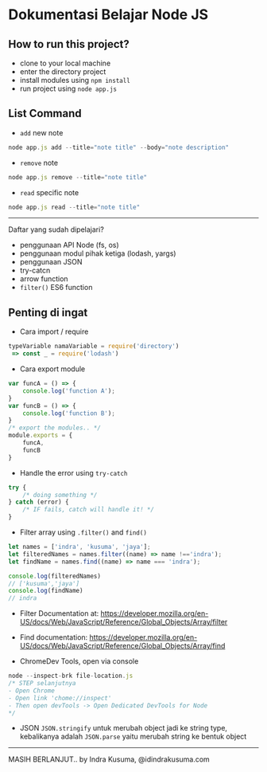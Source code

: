 # Dokumentasi Belajar Node JS

## How to run this project?
- clone to your local machine
- enter the directory project
- install modules using `npm install`
- run project using `node app.js`

## List Command
- `add` new note
```javascript
node app.js add --title="note title" --body="note description" 
```
- `remove` note
```javascript
node app.js remove --title="note title" 
```
- `read` specific note
```javascript
node app.js read --title="note title" 
```
---

Daftar yang sudah dipelajari?
- penggunaan API Node (fs, os)
- penggunaan modul pihak ketiga (lodash, yargs)
- penggunaan JSON
- try-catcn
- arrow function
- `filter()` ES6 function

## Penting di ingat
- Cara import / require

```javascript
typeVariable namaVariable = require('directory') 
 => const _ = require('lodash')
```

- Cara export module

```javascript
var funcA = () => {
    console.log('function A');
}
var funcB = () => {
    console.log('function B');
}
/* export the modules.. */
module.exports = {
    funcA,
    funcB
}
```

- Handle the error using `try-catch`
```javascript
try {
    /* doing something */
} catch (error) {
    /* IF fails, catch will handle it! */
}

```

- Filter array using `.filter()` and `find()`
```javascript
let names = ['indra', 'kusuma', 'jaya'];
let filteredNames = names.filter((name) => name !=='indra');
let findName = names.find((name) => name === 'indra');

console.log(filteredNames)
// ['kusuma','jaya']
console.log(findName)
// indra
```
- Filter Documentation at: https://developer.mozilla.org/en-US/docs/Web/JavaScript/Reference/Global_Objects/Array/filter
- Find documentation: https://developer.mozilla.org/en-US/docs/Web/JavaScript/Reference/Global_Objects/Array/find

- ChromeDev Tools, open via console
``` javascript
node --inspect-brk file-location.js
/* STEP selanjutnya 
- Open Chrome
- Open link 'chome://inspect'
- Then open devTools -> Open Dedicated DevTools for Node
*/ 
```

- JSON
`JSON.stringify` untuk merubah object jadi ke string type, kebalikanya adalah `JSON.parse` yaitu merubah string ke bentuk object

---
MASIH BERLANJUT..
by Indra Kusuma, @idindrakusuma.com